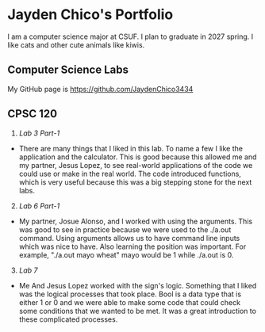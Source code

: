 
# Jayden Chico's Portfolio 
I am a computer science major at CSUF. I plan to graduate in 2027 spring. I like cats and other cute animals like kiwis.

## Computer Science Labs 
 My GitHub page is https://github.com/JaydenChico3434
## CPSC 120

1. _Lab 3 Part-1_
* There are many things that I liked in this lab. To name a few I like the application and the calculator. This is good because this allowed me and my partner, Jesus Lopez, to see real-world applications of the code we could use or make in the real world. The code introduced functions, which is very useful because this was a big stepping stone for the next labs.

2. _Lab 6 Part-1_
* My partner, Josue Alonso, and I worked with using the arguments. This was good to see in practice because we were used to the ./a.out command. Using arguments allows us to have command line inputs which was nice to have. Also learning the position was important. For example, "./a.out mayo wheat" mayo would be 1 while ./a.out is 0.

3. _Lab 7_
* Me And Jesus Lopez worked with the sign's logic. Something that I liked was the logical processes that took place. Bool is a data type that is either 1 or 0 and we were able to make some code that could check some conditions that we wanted to be met. It was a great introduction to these complicated processes.


